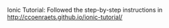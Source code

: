 Ionic Tutorial: 
Followed the step-by-step instructions in http://ccoenraets.github.io/ionic-tutorial/
